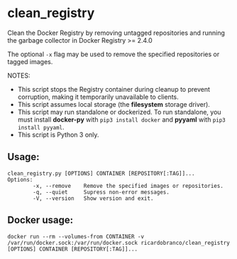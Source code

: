 # clean_registry
Clean the Docker Registry by removing untagged repositories and running the garbage collector in Docker Registry >= 2.4.0

The optional `-x` flag may be used to remove the specified repositories or tagged images.

NOTES:
  - This script stops the Registry container during cleanup to prevent corruption, making it temporarily unavailable to clients.
  - This script assumes local storage (the **filesystem** storage driver).
  - This script may run standalone or dockerized.  To run standalone, you must install **docker-py** with `pip3 install docker` and **pyyaml** with `pip3 install pyyaml`.
  - This script is Python 3 only.
  
## Usage:

```
clean_registry.py [OPTIONS] CONTAINER [REPOSITORY[:TAG]]...
Options:
        -x, --remove    Remove the specified images or repositories.
        -q, --quiet     Supress non-error messages.
        -V, --version   Show version and exit.
```

## Docker usage:

`docker run --rm --volumes-from CONTAINER -v /var/run/docker.sock:/var/run/docker.sock ricardobranco/clean_registry [OPTIONS] CONTAINER [REPOSITORY[:TAG]]...`
